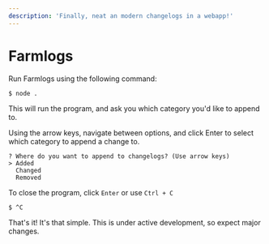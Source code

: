 ```yaml
---
description: 'Finally, neat an modern changelogs in a webapp!'
---
```


# Farmlogs

Run Farmlogs using the following command:

```text
$ node .
```

This will run the program, and ask you which category you'd like to append to.



Using the arrow keys, navigate between options, and click Enter to select which category to append a change to.

```text
? Where do you want to append to changelogs? (Use arrow keys)
> Added 
  Changed 
  Removed 
```



To close the program, click `Enter` or use `Ctrl + C`

```text
$ ^C
```



That's it! It's that simple. This is under active development, so expect major changes.

